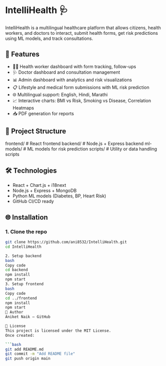 # IntelliHealth 🩺

IntelliHealth is a multilingual healthcare platform that allows citizens, health workers, and doctors to interact, submit health forms, get risk predictions using ML models, and track consultations.

## 🚀 Features

- 🧑‍⚕️ Health worker dashboard with form tracking, follow-ups
- 🩺 Doctor dashboard and consultation management
- 📊 Admin dashboard with analytics and risk visualizations
- 📋 Lifestyle and medical form submissions with ML risk prediction
- 🌐 Multilingual support: English, Hindi, Marathi
- 📈 Interactive charts: BMI vs Risk, Smoking vs Disease, Correlation Heatmaps
- 📥 PDF generation for reports

## 📁 Project Structure
frontend/ # React frontend
backend/ # Node.js + Express backend
ml-models/ # ML models for risk prediction
scripts/ # Utility or data handling scripts


## 🛠️ Technologies

- React + Chart.js + i18next
- Node.js + Express + MongoDB
- Python ML models (Diabetes, BP, Heart Risk)
- GitHub CI/CD ready

## 🌐 Installation

### 1. Clone the repo

```bash
git clone https://github.com/ani8532/IntelliHealth.git
cd IntelliHealth

2. Setup backend
bash
Copy code
cd backend
npm install
npm start
3. Setup frontend
bash
Copy code
cd ../frontend
npm install
npm start
👤 Author
Aniket Naik – GitHub

📄 License
This project is licensed under the MIT License.
Once created:

```bash
git add README.md
git commit -m "Add README file"
git push origin main